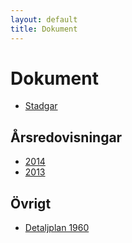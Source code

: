 ```yaml
---
layout: default
title: Dokument
---
```


# Dokument

* [Stadgar](/dokument/stadgar.pdf)


## Årsredovisningar

* [2014](/dokument/redovisning-2014.pdf)
* [2013](/dokument/redovisning-2013.pdf)


## Övrigt

* [Detaljplan 1960](/dokument/plogen-detaljplan-0407_1960.pdf)


<!-- ## Ordningsregler -->
